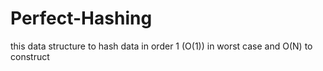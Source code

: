 # Perfect-Hashing
this data structure to hash data in order 1 (O(1)) in worst case and O(N) to construct 
